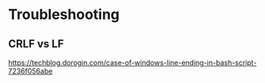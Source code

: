 # Troubleshooting

## CRLF vs LF

https://techblog.dorogin.com/case-of-windows-line-ending-in-bash-script-7236f056abe
